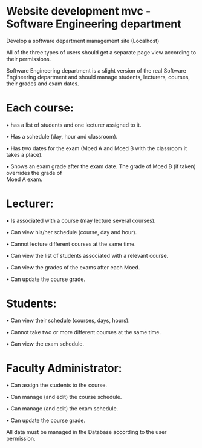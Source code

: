 # Website development mvc - Software Engineering department

Develop a software department management site (Localhost)

All	of	the	three	types	of	users	should	get	a	separate	page	view	according	to	their	permissions.

Software	Engineering	department	is	a	slight	version	of	the	real	Software Engineering	department
and should	manage	students,	lecturers, courses,	their	grades	and	exam	dates.

# Each	course:
• has	a	list	of	students	and	one	lecturer	assigned	to	it.	

• Has	a	schedule	(day,	hour	and	classroom).

• Has	two	dates	for	the	exam	(Moed	A	and	Moed	B	with	the	classroom	it	takes	a	place).

• Shows	an	exam	grade	after	the	exam	date.	The	grade	of	Moed	B	(if	taken)	overrides	the	grade	of	
Moed	A exam.

# Lecturer:
• Is	associated	with	a	course	(may	lecture	several	courses).

• Can	view	his/her	schedule (course,	day	and	hour).

• Cannot	lecture	different	courses	at	the	same	time.

• Can	view	the	list	of	students associated	with	a	relevant	course.

• Can	view	the	grades	of	the	exams	after	each	Moed.

• Can	update	the	course	grade.

# Students:	
• Can	view	their	schedule	(courses,	days,	hours).

• Cannot	take	two	or	more	different	courses	at	the	same	time.

• Can	view	the	exam	schedule.

# Faculty	Administrator:
• Can	assign the	students	to	the	course.	

• Can	manage (and	edit)	 the	course	schedule.

• Can	manage	(and	edit)	the	exam	schedule.

• Can	update	the	course	grade.

All	data	must	be	managed	in	the	Database	according	to	the	user	permission.	
